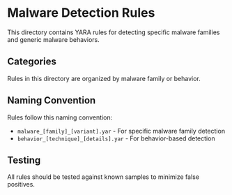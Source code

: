 # Malware Detection Rules

This directory contains YARA rules for detecting specific malware families and generic malware behaviors.

## Categories

Rules in this directory are organized by malware family or behavior.

## Naming Convention

Rules follow this naming convention:
- `malware_[family]_[variant].yar` - For specific malware family detection
- `behavior_[technique]_[details].yar` - For behavior-based detection

## Testing

All rules should be tested against known samples to minimize false positives.